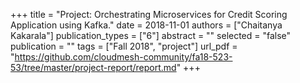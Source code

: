 +++
title = "Project: Orchestrating Microservices for Credit Scoring Application using Kafka."
date = 2018-11-01
authors = ["Chaitanya Kakarala"]
publication_types = ["6"]
abstract = ""
selected = "false"
publication = ""
tags = ["Fall 2018", "project"]
url_pdf = "https://github.com/cloudmesh-community/fa18-523-53/tree/master/project-report/report.md"
+++


